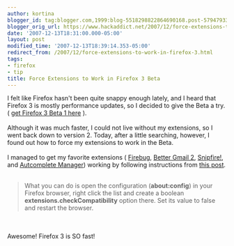 ```yaml
---
author: kortina
blogger_id: tag:blogger.com,1999:blog-5518298822864690168.post-5794793335641245304
blogger_orig_url: https://www.hackaddict.net/2007/12/force-extensions-to-work-in-firefox-3.html
date: '2007-12-13T18:31:00.000-05:00'
layout: post
modified_time: '2007-12-13T18:39:14.353-05:00'
redirect_from: /2007/12/force-extensions-to-work-in-firefox-3.html
tags:
- firefox
- tip
title: Force Extensions to Work in Firefox 3 Beta
---
```


I felt like Firefox hasn't been quite snappy enough lately, and I heard that Firefox 3 is mostly performance updates, so I decided to give the Beta a try.  ( <a href="http://www.mozilla.com/en-US/firefox/all-beta.html">get Firefox 3 Beta 1 here</a> ).<br/><br/>Although it was much faster, I could not live without my extensions, so I went back down to version 2.  Today, after a little searching, however, I found out how to force my extensions to work in the Beta.<br/><br/>I managed to get my favorite extensions ( <a href="http://www.getfirebug.com/" title="Firebug - Web Development Evolved">Firebug</a>, <a href="http://lifehacker.com/software/exclusive-lifehacker-download/better-gmail-2-firefox-extension-for-new-gmail-320618.php" title="Exclusive Lifehacker Download: Better Gmail 2 Firefox Extension for New Gmail">Better Gmail 2</a>, <a href="http://snipfire.com/">Snipfire!</a>, and <a href="https://addons.mozilla.org/en-US/firefox/addon/2300">Autcomplete Manager</a>) working by following instructions from <a href="http://www.perfectblogger.com/2006/09/make-extensions-compatible-with-firefox2/">this post</a>.<br/><br/><blockquote>What you can do is open the configuration (<span style="font-weight:bold;">about:config</span>) in your Firefox browser, right click the list and create a boolean <span style="font-weight:bold;">extensions.checkCompatibility</span> option there. Set its value to false and restart the browser.</blockquote><br/><br/>Awesome!  Firefox 3 is SO fast!